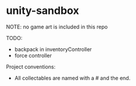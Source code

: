 # unity-sandbox

NOTE: no game art is included in this repo

TODO:

- backpack in inventoryController
- force controller

Project conventions:

- All collectables are named with a # and the end.
